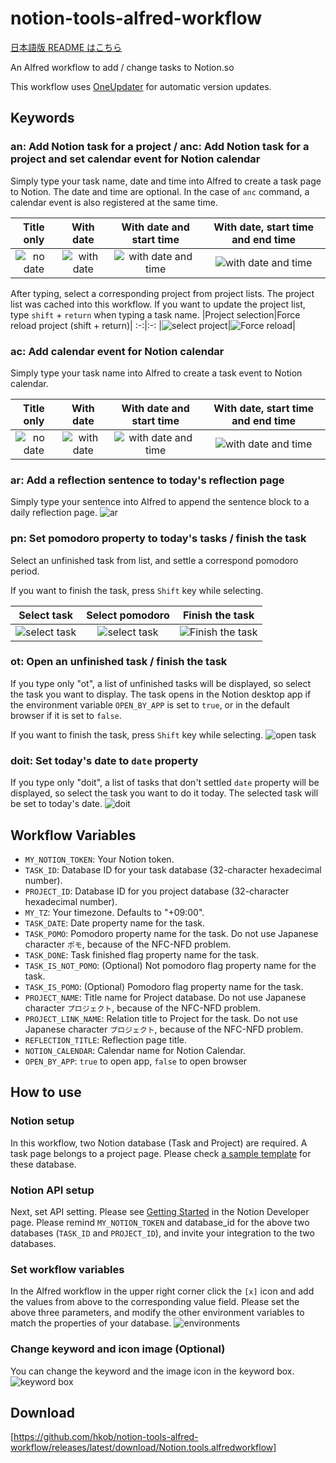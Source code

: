 # notion-tools-alfred-workflow

[日本語版 README はこちら](README-ja.md)

An Alfred workflow to add / change tasks to Notion.so

This workflow uses [OneUpdater](https://github.com/vitorgalvao/alfred-workflows/tree/master/OneUpdater) for automatic version updates.

## Keywords

### an: Add Notion task for a project / anc: Add Notion task for a project and set calendar event for Notion calendar

Simply type your task name, date and time into Alfred to create a task page to Notion.
The date and time are optional.
In the case of `anc` command, a calendar event is also registered at the same time.

Title only|With date|With date and start time|With date, start time and end time|
:-:|:-:|:-:|:-:
|![no date](an1.png)|![with date](an2.png)|![with date and time](an3.png)|![with date and time](an4.png)|

After typing, select a corresponding project from project lists.
The project list was cached into this workflow.
If you want to update the project list, type `shift` + `return` when typing a task name.
|Project selection|Force reload project (shift + return)|
:-:|:-:
|![select project](selectProjects.png)|![Force reload](an5.png)|

### ac: Add calendar event for Notion calendar

Simply type your task name into Alfred to create a task event to Notion calendar.

Title only|With date|With date and start time|With date, start time and end time|
:-:|:-:|:-:|:-:
|![no date](ac1.png)|![with date](ac2.png)|![with date and time](ac3.png)|![with date and time](ac4.png)|

### ar: Add a reflection sentence to today's reflection page

Simply type your sentence into Alfred to append the sentence block to a daily reflection page.
![ar](ar.png)

### pn: Set pomodoro property to today's tasks / finish the task

Select an unfinished task from list, and settle a correspond pomodoro period.

If you want to finish the task, press `Shift` key while selecting.

Select task|Select pomodoro|Finish the task|
:-:|:-:|:-:
|![select task](pn1.png)|![select task](pn2.png)|![Finish the task](pn3.png)

### ot: Open an unfinished task / finish the task

If you type only "ot", a list of unfinished tasks will be displayed, so select the task you want to display.
The task opens in the Notion desktop app if the environment variable `OPEN_BY_APP` is set to  `true`, or in the default browser if it is set to `false`.

If you want to finish the task, press `Shift` key while selecting.
![open task](ot.png)

### doit: Set today's date to `date` property

If you type only "doit", a list of tasks that don't settled `date` property will be displayed, so select the task you want to do it today.
The selected task will be set to today's date.
![doit](doit.png)

## Workflow Variables

- `MY_NOTION_TOKEN`: Your Notion token.
- `TASK_ID`: Database ID for your task database (32-character hexadecimal number).
- `PROJECT_ID`: Database ID for you project database (32-character hexadecimal number).
- `MY_TZ`: Your timezone.  Defaults to "+09:00".
- `TASK_DATE`: Date property name for the task.
- `TASK_POMO`: Pomodoro property name for the task.  Do not use Japanese character `ポモ`, because of the NFC-NFD problem.
- `TASK_DONE`: Task finished flag property name for the task.
- `TASK_IS_NOT_POMO`: (Optional) Not pomodoro flag property name for the task.
- `TASK_IS_POMO`: (Optional) Pomodoro flag property name for the task.
- `PROJECT_NAME`: Title name for Project database.  Do not use Japanese character `プロジェクト`, because of the NFC-NFD problem.
- `PROJECT_LINK_NAME`: Relation title to Project for the task.  Do not use Japanese character `プロジェクト`, because of the NFC-NFD problem.
- `REFLECTION_TITLE`: Reflection page title.
- `NOTION_CALENDAR`: Calendar name for Notion Calendar.
- `OPEN_BY_APP`: `true` to open app, `false` to open browser

## How to use

### Notion setup

In this workflow, two Notion database (Task and Project) are required.
A task page belongs to a project page.
Please check [a sample template](https://www.notion.so/Sample-database-for-notion-tools-alfred-workflow-5b5556f7fec84468ad1e4fe2bdea2db3) for these database.

### Notion API setup

Next, set API setting.  Please see [Getting Started](https://developers.notion.com/docs/getting-started) in the Notion Developer page.
Please remind `MY_NOTION_TOKEN` and database_id for the above two databases (`TASK_ID` and `PROJECT_ID`), and invite your integration to the two databases.

### Set workflow variables

In the Alfred workflow in the upper right corner click the `[x]` icon and add the values from above to the corresponding value field.
Please set the above three parameters, and modify the other environment variables to match the properties of your database.
![environments](environments.png)

### Change keyword and icon image (Optional)

You can change the keyword and the image icon in the keyword box.
![keyword box](keyword.png)

## Download

[https://github.com/hkob/notion-tools-alfred-workflow/releases/latest/download/Notion.tools.alfredworkflow]
